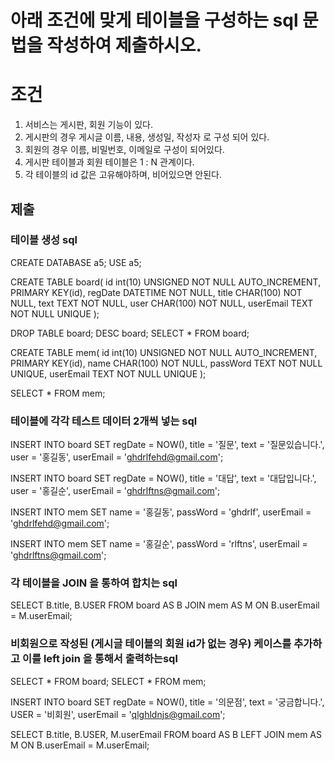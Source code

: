 # 아래 조건에 맞게 테이블을 구성하는 sql 문법을 작성하여 제출하시오.

# 조건
1. 서비스는 게시판, 회원 기능이 있다.
2. 게시판의 경우 게시글 이름, 내용, 생성일, 작성자 로 구성 되어 있다.
3. 회원의 경우 이름, 비밀번호, 이메일로 구성이 되어있다.
4. 게시판 테이블과 회원 테이블은 1 : N 관계이다.
5. 각 테이블의 id 값은 고유해야하며, 비어있으면 안된다.

## 제출 

### 테이블 생성 sql
CREATE DATABASE a5;
USE a5;

CREATE TABLE board(
id int(10) UNSIGNED NOT NULL AUTO_INCREMENT,
PRIMARY KEY(id),
regDate DATETIME NOT NULL,
title CHAR(100) NOT NULL,
text TEXT NOT NULL,
user CHAR(100) NOT NULL,
userEmail TEXT NOT NULL UNIQUE 
);

DROP TABLE board;
DESC board;
SELECT *  FROM board;

CREATE TABLE mem(
id int(10) UNSIGNED NOT NULL AUTO_INCREMENT,
PRIMARY KEY(id),
name CHAR(100) NOT NULL,
passWord TEXT NOT NULL UNIQUE,
userEmail TEXT NOT NULL UNIQUE
);

SELECT * FROM mem;	


### 테이블에 각각 테스트 데이터 2개씩 넣는 sql

INSERT INTO board
SET regDate = NOW(),
	title = '질문',
	text = '질문있습니다.',
	user = '홍길동',
	userEmail = 'ghdrlfehd@gmail.com';

INSERT INTO board
SET regDate = NOW(),
	title = '대답',
	text = '대답입니다.',
	user = '홍길순',
	userEmail = 'ghdrlftns@gmail.com';

INSERT INTO mem
SET name = '홍길동',
	passWord = 'ghdrlf',
	userEmail = 'ghdrlfehd@gmail.com';

INSERT INTO mem
SET name = '홍길순',
	passWord = 'rlftns',
	userEmail = 'ghdrlftns@gmail.com';
	
	

### 각 테이블을 JOIN 을 통하여 합치는 sql

SELECT B.title, B.USER
FROM board AS B
JOIN mem AS M
ON B.userEmail = M.userEmail;

### 비회원으로 작성된 (게시글 테이블의 회원 id가 없는 경우) 케이스를 추가하고 이를 left join 을 통해서 출력하는sql
SELECT * FROM board;
SELECT * FROM mem;

INSERT INTO board 
SET regDate = NOW(),
	title = '의문점',
	text = '궁금합니다.',
	USER = '비회원',
	userEmail = 'qlghldnjs@gmail.com';
	
SELECT B.title, B.USER, M.userEmail
FROM board AS B
LEFT JOIN mem AS M
ON B.userEmail = M.userEmail;	
